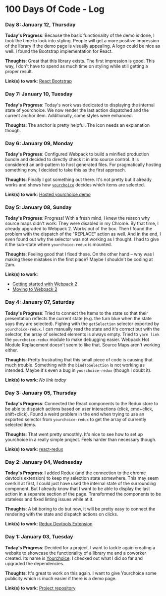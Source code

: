 # 100 Days Of Code - Log

### Day 8: January 12, Thursday

**Today's Progress**: Because the basic functionality of the demo is done, I took the time to look into styling. People will get a more positive impression of the library if the demo page is visually appealing. A logo could be nice as well. I found the Bootstrap implementation for React.

**Thoughts**: Great that this library exists. The first impression is good. This way, I don't have to spend as much time on styling while still getting a proper result.

**Link(s) to work**: [React Bootstrap](https://react-bootstrap.github.io/)

### Day 7: January 10, Tuesday

**Today's Progress**: Today's work was dedicated to displaying the internal state of yourchoice. We now render the last action dispatched and the current anchor item. Additionally, some styles were enhanced.

**Thoughts**: The anchor is pretty helpful. The icon needs an explanation though.

### Day 6: January 09, Monday

**Today's Progress**: Configured Webpack to build a minified production bundle and decided to directly check it in into source control. It is considered an anti-pattern to host generated files. For pragmatically hosting something now, I decided to take this as the first approach.

**Thoughts**: Finally I got something out there. It's not pretty but it already works and shows how [`yourchoice`](https://github.com/actano/yourchoice) decides which items are selected.

**Link(s) to work**: [Hosted yourchoice demo](http://hpurmann.com/yourchoice-redux-example/)

### Day 5: January 08, Sunday

**Today's Progress**: Progress! With a fresh mind, I knew the reason why source maps didn't work: They were disabled in my Chrome. By that time, I already upgraded to Webpack 2. Works out of the box. Then I found the problem with the dispatch of the "REPLACE" action as well. And in the end, I even found out why the selector was not working as I thought. I had to give it the sub-state where `yourchoice-redux` is mounted.

**Thoughts**: Feeling good that I fixed these. On the other hand – why was I making these mistakes in the first place? Maybe I shouldn't be coding at 2am.

**Link(s) to work**: 
* [Getting started with Webpack 2](https://blog.madewithenvy.com/getting-started-with-webpack-2-ed2b86c68783#.z8ffszi48)
* [Moving to Webpack 2](http://javascriptplayground.com/blog/2016/10/moving-to-webpack-2/)

### Day 4: January 07, Saturday

**Today's Progress**: Tried to connect the Items to the state so that their presentation reflects the current state (e.g. the turn blue when the state says they are selected). Fighing with the `getSelection` selector exported by `yourchoice-redux`. I can manually read the state and it's correct but with the selector, the array of selected elements is always empty. Tried to `yarn link` the `yourchoice-redux` module to make debugging easier. Webpack Hot Module Replacement doesn't seem to like that. Source Maps aren't working  either.

**Thoughts**: Pretty frustrating that this small piece of code is causing that much trouble. Something with the `bindToSelection` is not working as intended. Maybe it's even a bug in `yourchoice-redux` (though I doubt it).

**Link(s) to work**: _No link today_


### Day 3: January 05, Thursday

**Today's Progress**: Connected the React components to the Redux store to be able to dispatch actions based on user interactions (click, cmd+click, shift+click). Found a weird problem in the end when trying to use an exported selector from `yourchoice-redux` to get the array of currently selected items.

**Thoughts**: That went pretty smoothly. It's nice to see how to set up yourchoice in a really simple project. Feels harder than necessary though.

**Link(s) to work**: [react-redux](https://github.com/reactjs/react-redux)

### Day 2: January 04, Wednesday

**Today's Progress**: I added Redux (and the connection to the chrome devtools extension) to keep my selection state somewhere. This may seem overkill at first, I could just have used the internal state of the surrounding component. But I already know that I want to be able to display the last action in a separate section of the page. Transformed the components to be stateless and fixed linting issues while at it.

**Thoughts**: A bit boring to do but now, it will be pretty easy to connect the rendering with the state and dispatch actions on clicks.

**Link(s) to work**: [Redux Devtools Extension](https://github.com/zalmoxisus/redux-devtools-extension)

### Day 1: January 03, Tuesday

**Today's Progress**: Decided for a project. I want to tackle again creating a website to showcase the functionality of a library me and a coworker created. Its name is [Yourchoice](https://github.com/actano/yourchoice). I checked out what I did so far and upgraded the dependencies. 

**Thoughts**: It's great to work on this again. I want to give Yourchoice some publicity which is much easier if there is a demo page.

**Link(s) to work**: [Project repository](https://github.com/hpurmann/yourchoice-redux-example)
